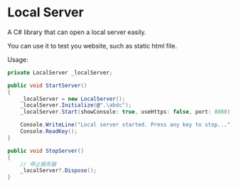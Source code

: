 # Local Server

A C# library that can open a local server easily.

You can use it to test you website, such as static html file.

Usage:

```c#
private LocalServer _localServer;

public void StartServer()
{
	_localServer = new LocalServer();
    _localServer.Initialize(@".\abdc");
    _localServer.Start(showConsole: true, useHttps: false, port: 8080);

	Console.WriteLine("Local server started. Press any key to stop...");
    Console.ReadKey();
}

public void StopServer()
{
	// 停止服务器
	_localServer?.Dispose();
}
```
